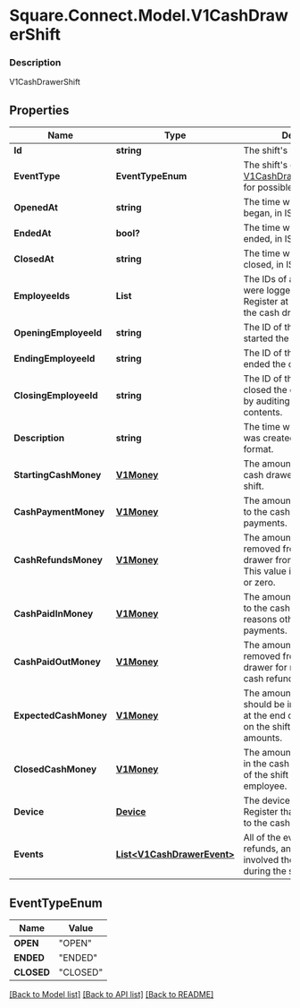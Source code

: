 # Square.Connect.Model.V1CashDrawerShift

### Description

V1CashDrawerShift

## Properties

Name | Type | Description | Notes
------------ | ------------- | ------------- | -------------
**Id** | **string** | The shift&#39;s unique ID. | [optional] 
**EventType** | **EventTypeEnum** | The shift&#39;s current state. See [V1CashDrawerShiftEventType](#type-v1cashdrawershifteventtype) for possible values | [optional] 
**OpenedAt** | **string** | The time when the shift began, in ISO 8601 format. | [optional] 
**EndedAt** | **bool?** | The time when the shift ended, in ISO 8601 format. | [optional] 
**ClosedAt** | **string** | The time when the shift was closed, in ISO 8601 format. | [optional] 
**EmployeeIds** | **List<string>** | The IDs of all employees that were logged into Square Register at some point during the cash drawer shift. | [optional] 
**OpeningEmployeeId** | **string** | The ID of the employee that started the cash drawer shift. | [optional] 
**EndingEmployeeId** | **string** | The ID of the employee that ended the cash drawer shift. | [optional] 
**ClosingEmployeeId** | **string** | The ID of the employee that closed the cash drawer shift by auditing the cash drawer&#39;s contents. | [optional] 
**Description** | **string** | The time when the timecard was created, in ISO 8601 format. | [optional] 
**StartingCashMoney** | [**V1Money**](V1Money.md) | The amount of money in the cash drawer at the start of the shift. | [optional] 
**CashPaymentMoney** | [**V1Money**](V1Money.md) | The amount of money added to the cash drawer from cash payments. | [optional] 
**CashRefundsMoney** | [**V1Money**](V1Money.md) | The amount of money removed from the cash drawer from cash refunds. This value is always negative or zero. | [optional] 
**CashPaidInMoney** | [**V1Money**](V1Money.md) | The amount of money added to the cash drawer for reasons other than cash payments. | [optional] 
**CashPaidOutMoney** | [**V1Money**](V1Money.md) | The amount of money removed from the cash drawer for reasons other than cash refunds. | [optional] 
**ExpectedCashMoney** | [**V1Money**](V1Money.md) | The amount of money that should be in the cash drawer at the end of the shift, based on the shift&#39;s other money amounts. | [optional] 
**ClosedCashMoney** | [**V1Money**](V1Money.md) | The amount of money found in the cash drawer at the end of the shift by an auditing employee. | [optional] 
**Device** | [**Device**](Device.md) | The device running Square Register that was connected to the cash drawer. | [optional] 
**Events** | [**List&lt;V1CashDrawerEvent&gt;**](V1CashDrawerEvent.md) | All of the events (payments, refunds, and so on) that involved the cash drawer during the shift. | [optional] 


## EventTypeEnum

Name | Value
------------ | -------------
**OPEN** | "OPEN"
**ENDED** | "ENDED"
**CLOSED** | "CLOSED"



[[Back to Model list]](../README.md#documentation-for-models) [[Back to API list]](../README.md#documentation-for-api-endpoints) [[Back to README]](../README.md)

